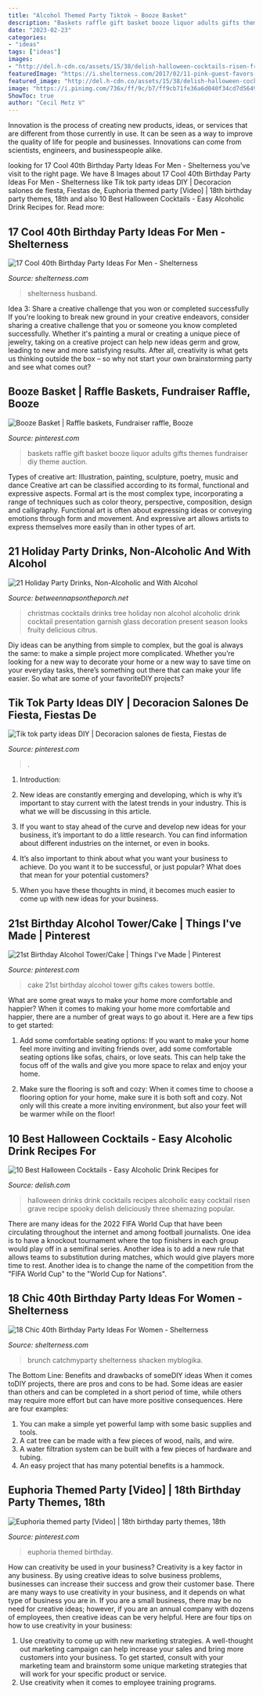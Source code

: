 ```yaml
---
title: "Alcohol Themed Party Tiktok ~ Booze Basket"
description: "Baskets raffle gift basket booze liquor adults gifts themes fundraiser diy theme auction"
date: "2023-02-23"
categories:
- "ideas"
tags: ["ideas"]
images:
- "http://del.h-cdn.co/assets/15/38/delish-halloween-cocktails-risen-from-grave.png"
featuredImage: "https://i.shelterness.com/2017/02/11-pink-guest-favors-small-bottles-of-alcohol.jpg"
featured_image: "http://del.h-cdn.co/assets/15/38/delish-halloween-cocktails-risen-from-grave.png"
image: "https://i.pinimg.com/736x/ff/9c/b7/ff9cb71fe36a6d040f34cd7d5649b422.jpg"
ShowToc: true
author: "Cecil Metz V"
---
```



Innovation is the process of creating new products, ideas, or services that are different from those currently in use. It can be seen as a way to improve the quality of life for people and businesses. Innovations can come from scientists, engineers, and businesspeople alike.

	

		
looking for 17 Cool 40th Birthday Party Ideas For Men - Shelterness you've visit to the right page. We have 8 Images about 17 Cool 40th Birthday Party Ideas For Men - Shelterness like Tik tok party ideas DIY | Decoracion salones de fiesta, Fiestas de, Euphoria themed party [Video] | 18th birthday party themes, 18th and also 10 Best Halloween Cocktails - Easy Alcoholic Drink Recipes for. Read more:
		
    
## 17 Cool 40th Birthday Party Ideas For Men - Shelterness

<img loading=lazy src="https://i.shelterness.com/2017/02/02-40th-birthday-party-beer-themed-table.jpg" onerror="this.onerror=null;this.src='https://tse3.mm.bing.net/th?id=OIP.lELP4MgNSXNbESyFSK_-fwHaE8&amp;pid=15.1';" alt="17 Cool 40th Birthday Party Ideas For Men - Shelterness">

_Source: shelterness.com_

>shelterness husband. 

	

Idea 3: Share a creative challenge that you won or completed successfully
If you're looking to break new ground in your creative endeavors, consider sharing a creative challenge that you or someone you know completed successfully. Whether it's painting a mural or creating a unique piece of jewelry, taking on a creative project can help new ideas germ and grow, leading to new and more satisfying results. After all, creativity is what gets us thinking outside the box – so why not start your own brainstorming party and see what comes out?

    
## Booze Basket | Raffle Baskets, Fundraiser Raffle, Booze

<img loading=lazy src="https://i.pinimg.com/originals/75/c5/a9/75c5a9fc852dd9ef9d74fb089a5e08cb.jpg" onerror="this.onerror=null;this.src='https://tse2.mm.bing.net/th?id=OIP.88-5UB061bZ1ybUmj9ycmwHaLH&amp;pid=15.1';" alt="Booze Basket | Raffle baskets, Fundraiser raffle, Booze">

_Source: pinterest.com_

>baskets raffle gift basket booze liquor adults gifts themes fundraiser diy theme auction. 

	

Types of creative art: Illustration, painting, sculpture, poetry, music and dance
Creative art can be classified according to its formal, functional and expressive aspects. Formal art is the most complex type, incorporating a range of techniques such as color theory, perspective, composition, design and calligraphy. Functional art is often about expressing ideas or conveying emotions through form and movement. And expressive art allows artists to express themselves more easily than in other types of art.

    
## 21 Holiday Party Drinks, Non-Alcoholic And With Alcohol

<img loading=lazy src="http://betweennapsontheporch.net/wp-content/uploads/2013/11/Christmas-Tree-Cocktails.jpg" onerror="this.onerror=null;this.src='https://tse4.mm.bing.net/th?id=OIP.WZ0QN8-paht0mVDNhGJtuwHaLH&amp;pid=15.1';" alt="21 Holiday Party Drinks, Non-Alcoholic and With Alcohol">

_Source: betweennapsontheporch.net_

>christmas cocktails drinks tree holiday non alcohol alcoholic drink cocktail presentation garnish glass decoration present season looks fruity delicious citrus. 

	

Diy ideas can be anything from simple to complex, but the goal is always the same: to make a simple project more complicated. Whether you’re looking for a new way to decorate your home or a new way to save time on your everyday tasks, there’s something out there that can make your life easier. So what are some of your favoriteDIY projects?

    
## Tik Tok Party Ideas DIY | Decoracion Salones De Fiesta, Fiestas De

<img loading=lazy src="https://i.pinimg.com/736x/fe/91/25/fe91250d1d66d8b1db90c026c37e0ac2.jpg" onerror="this.onerror=null;this.src='https://tse2.mm.bing.net/th?id=OIP.WyhMVTivrhl8xFCQFhN2eAHaJ3&amp;pid=15.1';" alt="Tik tok party ideas DIY | Decoracion salones de fiesta, Fiestas de">

_Source: pinterest.com_

>. 

	

1. Introduction:
1. New ideas are constantly emerging and developing, which is why it’s important to stay current with the latest trends in your industry. This is what we will be discussing in this article.
2. If you want to stay ahead of the curve and develop new ideas for your business, it’s important to do a little research. You can find information about different industries on the internet, or even in books.

3. It’s also important to think about what you want your business to achieve. Do you want it to be successful, or just popular? What does that mean for your potential customers?

4. When you have these thoughts in mind, it becomes much easier to come up with new ideas for your business.

    
## 21st Birthday Alcohol Tower/Cake | Things I&#039;ve Made | Pinterest

<img loading=lazy src="https://s-media-cache-ak0.pinimg.com/736x/d1/e6/dc/d1e6dcd0ead60f49975bb7a79f84894a.jpg" onerror="this.onerror=null;this.src='https://tse2.mm.bing.net/th?id=OIP.4bs23GKSWAoLq2U_Evp3wAHaJ3&amp;pid=15.1';" alt="21st Birthday Alcohol Tower/Cake | Things I&#039;ve Made | Pinterest">

_Source: pinterest.com_

>cake 21st birthday alcohol tower gifts cakes towers bottle. 

	

What are some great ways to make your home more comfortable and happier?
When it comes to making your home more comfortable and happier, there are a number of great ways to go about it. Here are a few tips to get started:
1. Add some comfortable seating options: If you want to make your home feel more inviting and inviting friends over, add some comfortable seating options like sofas, chairs, or love seats. This can help take the focus off of the walls and give you more space to relax and enjoy your home.

2. Make sure the flooring is soft and cozy: When it comes time to choose a flooring option for your home, make sure it is both soft and cozy. Not only will this create a more inviting environment, but also your feet will be warmer while on the floor!


    
## 10 Best Halloween Cocktails - Easy Alcoholic Drink Recipes For

<img loading=lazy src="http://del.h-cdn.co/assets/15/38/delish-halloween-cocktails-risen-from-grave.png" onerror="this.onerror=null;this.src='https://tse1.mm.bing.net/th?id=OIP.Me5ByQG85rKJH3L2nrcPeQHaLH&amp;pid=15.1';" alt="10 Best Halloween Cocktails - Easy Alcoholic Drink Recipes for">

_Source: delish.com_

>halloween drinks drink cocktails recipes alcoholic easy cocktail risen grave recipe spooky delish deliciously three shemazing popular. 

	

There are many ideas for the 2022 FIFA World Cup that have been circulating throughout the internet and among football journalists. One idea is to have a knockout tournament where the top finishers in each group would play off in a semifinal series. Another idea is to add a new rule that allows teams to substitution during matches, which would give players more time to rest. Another idea is to change the name of the competition from the "FIFA World Cup" to the "World Cup for Nations".

    
## 18 Chic 40th Birthday Party Ideas For Women - Shelterness

<img loading=lazy src="https://i.shelterness.com/2017/02/11-pink-guest-favors-small-bottles-of-alcohol.jpg" onerror="this.onerror=null;this.src='https://tse1.mm.bing.net/th?id=OIP.L-bRiBtXt9qCZ0WlbG5WxQHaE7&amp;pid=15.1';" alt="18 Chic 40th Birthday Party Ideas For Women - Shelterness">

_Source: shelterness.com_

>brunch catchmyparty shelterness shacken myblogika. 

	

The Bottom Line: Benefits and drawbacks of someDIY ideas
When it comes toDIY projects, there are pros and cons to be had. Some ideas are easier than others and can be completed in a short period of time, while others may require more effort but can have more positive consequences. Here are four examples: 
1. You can make a simple yet powerful lamp with some basic supplies and tools.
2. A cat tree can be made with a few pieces of wood, nails, and wire.
3. A water filtration system can be built with a few pieces of hardware and tubing. 
4. An easy project that has many potential benefits is a hammock.

    
## Euphoria Themed Party [Video] | 18th Birthday Party Themes, 18th

<img loading=lazy src="https://i.pinimg.com/736x/ff/9c/b7/ff9cb71fe36a6d040f34cd7d5649b422.jpg" onerror="this.onerror=null;this.src='https://tse4.mm.bing.net/th?id=OIP.oegxl-M2IsgG13mouh4NYQHaNK&amp;pid=15.1';" alt="Euphoria themed party [Video] | 18th birthday party themes, 18th">

_Source: pinterest.com_

>euphoria themed birthday. 

	

How can creativity be used in your business?
Creativity is a key factor in any business. By using creative ideas to solve business problems, businesses can increase their success and grow their customer base. There are many ways to use creativity in your business, and it depends on what type of business you are in. If you are a small business, there may be no need for creative ideas; however, if you are an annual company with dozens of employees, then creative ideas can be very helpful. Here are four tips on how to use creativity in your business: 
1) Use creativity to come up with new marketing strategies. A well-thought out marketing campaign can help increase your sales and bring more customers into your business. To get started, consult with your marketing team and brainstorm some unique marketing strategies that will work for your specific product or service. 
2) Use creativity when it comes to employee training programs.

